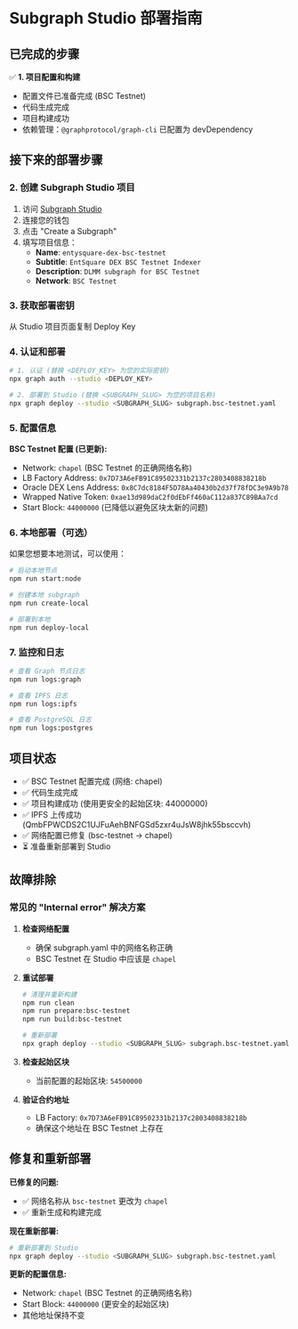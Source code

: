 # Subgraph Studio 部署指南

## 已完成的步骤

✅ **1. 项目配置和构建**
- 配置文件已准备完成 (BSC Testnet)
- 代码生成完成
- 项目构建成功
- 依赖管理：`@graphprotocol/graph-cli` 已配置为 devDependency

## 接下来的部署步骤

### 2. 创建 Subgraph Studio 项目

1. 访问 [Subgraph Studio](https://thegraph.com/studio/)
2. 连接您的钱包
3. 点击 "Create a Subgraph"
4. 填写项目信息：
   - **Name**: `entysquare-dex-bsc-testnet`
   - **Subtitle**: `EntSquare DEX BSC Testnet Indexer`
   - **Description**: `DLMM subgraph for BSC Testnet`
   - **Network**: `BSC Testnet`

### 3. 获取部署密钥

从 Studio 项目页面复制 Deploy Key

### 4. 认证和部署

```bash
# 1. 认证 (替换 <DEPLOY_KEY> 为您的实际密钥)
npx graph auth --studio <DEPLOY_KEY>

# 2. 部署到 Studio (替换 <SUBGRAPH_SLUG> 为您的项目名称)
npx graph deploy --studio <SUBGRAPH_SLUG> subgraph.bsc-testnet.yaml
```

### 5. 配置信息

**BSC Testnet 配置 (已更新):**
- Network: `chapel` (BSC Testnet 的正确网络名称)
- LB Factory Address: `0x7D73A6eFB91C89502331b2137c2803408838218b`
- Oracle DEX Lens Address: `0x8C7dc8184F5D78Aa40430b2d37f78fDC3e9A9b78`
- Wrapped Native Token: `0xae13d989daC2f0dEbFf460aC112a837C89BAa7cd`
- Start Block: `44000000` (已降低以避免区块太新的问题)

### 6. 本地部署（可选）

如果您想要本地测试，可以使用：

```bash
# 启动本地节点
npm run start:node

# 创建本地 subgraph
npm run create-local

# 部署到本地
npm run deploy-local
```

### 7. 监控和日志

```bash
# 查看 Graph 节点日志
npm run logs:graph

# 查看 IPFS 日志  
npm run logs:ipfs

# 查看 PostgreSQL 日志
npm run logs:postgres
```

## 项目状态

- ✅ BSC Testnet 配置完成 (网络: chapel)
- ✅ 代码生成完成
- ✅ 项目构建成功 (使用更安全的起始区块: 44000000)
- ✅ IPFS 上传成功 (QmbFPWCDS2C1UJFuAehBNFGSd5zxr4uJsW8jhk55bsccvh)
- ✅ 网络配置已修复 (bsc-testnet → chapel)
- ⏳ 准备重新部署到 Studio

## 故障排除

### 常见的 "Internal error" 解决方案

1. **检查网络配置**
   - 确保 subgraph.yaml 中的网络名称正确
   - BSC Testnet 在 Studio 中应该是 `chapel`

2. **重试部署**
   ```bash
   # 清理并重新构建
   npm run clean
   npm run prepare:bsc-testnet
   npm run build:bsc-testnet
   
   # 重新部署
   npx graph deploy --studio <SUBGRAPH_SLUG> subgraph.bsc-testnet.yaml
   ```

3. **检查起始区块**
   - 当前配置的起始区块: `54500000`

4. **验证合约地址**
   - LB Factory: `0x7D73A6eFB91C89502331b2137c2803408838218b`
   - 确保这个地址在 BSC Testnet 上存在

## 修复和重新部署

**已修复的问题:**
- ✅ 网络名称从 `bsc-testnet` 更改为 `chapel`
- ✅ 重新生成和构建完成

**现在重新部署:**
```bash
# 重新部署到 Studio
npx graph deploy --studio <SUBGRAPH_SLUG> subgraph.bsc-testnet.yaml
```

**更新的配置信息:**
- Network: `chapel` (BSC Testnet 的正确网络名称)
- Start Block: `44000000` (更安全的起始区块)
- 其他地址保持不变
